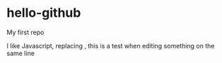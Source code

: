 # hello-github
My first repo

I like Javascript, replacing , this is a test when editing something on the same line
